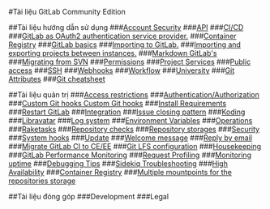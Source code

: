 #Tài liệu GitLab Community Edition

##Tài liệu hướng dẫn sử dụng
###[Account Security](https://github.com/hunter951411/gitlab/blob/master/User_documentation/Account_Security.md)
###[API](https://github.com/hunter951411/gitlab/blob/master/User_documentation/API.md)
###[CI/CD](https://github.com/hunter951411/gitlab/blob/master/User_documentation/CI_CD.md)
###[GitLab as OAuth2 authentication service provider.](https://github.com/hunter951411/gitlab/blob/master/User_documentation/GitLab_as_OAuth2_authentication_service_provider.md)
###[Container Registry](https://github.com/hunter951411/gitlab/blob/master/User_documentation/Container_Registry.md)
###[GitLab basics](https://github.com/hunter951411/gitlab/blob/master/User_documentation/GitLab_basics.md)
###[Importing to GitLab.](https://github.com/hunter951411/gitlab/blob/master/User_documentation/Importing_to_GitLab.md)
###[Importing and exporting projects between instances.](https://github.com/hunter951411/gitlab/blob/master/User_documentation/Importing_and_exporting_projects_between_instances.md)
###[Markdown GitLab's](https://github.com/hunter951411/gitlab/blob/master/User_documentation/Markdown_GitLab_s.md)
###[Migrating from SVN](https://github.com/hunter951411/gitlab/blob/master/User_documentation/Migrating_from_SVN.md)
###[Permissions](https://github.com/hunter951411/gitlab/blob/master/User_documentation/Permissions.md)
###[Project Services](https://github.com/hunter951411/gitlab/blob/master/User_documentation/Project_Services.md)
###[Public access](https://github.com/hunter951411/gitlab/blob/master/User_documentation/Public_access.md)
###[SSH](https://github.com/hunter951411/gitlab/blob/master/User_documentation/SSH.md)
###[Webhooks](https://github.com/hunter951411/gitlab/blob/master/User_documentation/Webhooks.md)
###[Workflow](https://github.com/hunter951411/gitlab/blob/master/User_documentation/Workflow.md)
###[University](https://github.com/hunter951411/gitlab/blob/master/User_documentation/University.md)
###[Git Attributes](https://github.com/hunter951411/gitlab/blob/master/User_documentation/Git_Attributes.md)
###[Git cheatsheet](https://github.com/hunter951411/gitlab/blob/master/User_documentation/Git_cheatsheet.md)

##Tài liệu quản trị
###[Access restrictions]() 
###[Authentication/Authorization]()
###[Custom Git hooks Custom Git hooks]()
###[Install Requirements]()
###[Restart GitLab]()
###[Integration]()
###[Issue closing pattern]() 
###[Koding]()
###[Libravatar]()
###[Log system]()
###[Environment Variables]() 
###[Operations]()
###[Raketasks]()
###[Repository checks]()
###[Repository storages]()
###[Security]()
###[System hooks]()
###[Update]()
###[Welcome message]() 
###[Reply by email]() 
###[Migrate GitLab CI to CE/EE]()
###[Git LFS configuration]()
###[Housekeeping]()
###[GitLab Performance Monitoring]()
###[Request Profiling]()
###[Monitoring uptime]()
###[Debugging Tips]()
###[Sidekiq Troubleshooting]()
###[High Availability]()
###[Container Registry]()
###[Multiple mountpoints for the repositories storage]()

##Tài liệu đóng góp
###Development 
###Legal
